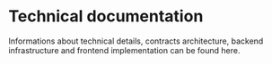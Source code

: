 # Technical documentation

Informations about technical details, contracts architecture, backend infrastructure and frontend implementation can be found here.